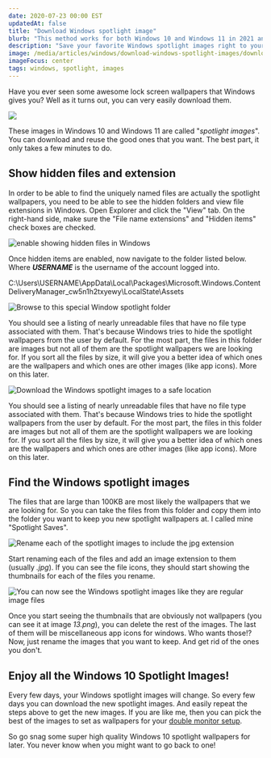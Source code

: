 ```yaml
---
date: 2020-07-23 00:00 EST
updatedAt: false
title: "Download Windows spotlight image"
blurb: "This method works for both Windows 10 and Windows 11 in 2021 and 2022."
description: "Save your favorite Windows spotlight images right to your computer. This method works for both Windows 10 and Windows 11 in 2021 and 2022."
image: /media/articles/windows/download-windows-spotlight-images/download-windows-spotlight-images-lockscreen.jpg
imageFocus: center
tags: windows, spotlight, images
---
```


Have you ever seen some awesome lock screen wallpapers that Windows gives you? Well as it turns out, you can very easily download them.

![](/media/articles/windows/download-windows-spotlight-images/download-windows-spotlight-images-lockscreen.jpg)

These images in Windows 10 and Windows 11 are called "_spotlight images_". You can download and reuse the good ones that you want. The best part, it only takes a few minutes to do.

## Show hidden files and extension

In order to be able to find the uniquely named files are actually the spotlight wallpapers, you need to be able to see the hidden folders and view file extensions in Windows. Open Explorer and click the "View" tab. On the right-hand side, make sure the "File name extensions" and "Hidden items" check boxes are checked.

![enable showing hidden files in Windows](/media/articles/windows/download-windows-spotlight-images/spotlight-hidden-files.png)

Once hidden items are enabled, now navigate to the folder listed below. Where **_USERNAME_** is the username of the account logged into.

<div class="msg note">
C:\Users\USERNAME\AppData\Local\Packages\Microsoft.Windows.ContentDeliveryManager_cw5n1h2txyewy\LocalState\Assets
</div>

![Browse to this special Window spotlight folder](/media/articles/windows/download-windows-spotlight-images/spotlight-files-home-1024x406.png)

You should see a listing of nearly unreadable files that have no file type associated with them. That's because Windows tries to hide the spotlight wallpapers from the user by default. For the most part, the files in this folder are images but not all of them are the spotlight wallpapers we are looking for. If you sort all the files by size, it will give you a better idea of which ones are the wallpapers and which ones are other images (like app icons). More on this later.

![Download the Windows spotlight images to a safe location](/media/articles/windows/download-windows-spotlight-images/spotlight-files-sorted-by-size-1024x496.png)

You should see a listing of nearly unreadable files that have no file type associated with them. That's because Windows tries to hide the spotlight wallpapers from the user by default. For the most part, the files in this folder are images but not all of them are the spotlight wallpapers we are looking for. If you sort all the files by size, it will give you a better idea of which ones are the wallpapers and which ones are other images (like app icons). More on this later.

## Find the Windows spotlight images

The files that are large than 100KB are most likely the wallpapers that we are looking for. So you can take the files from this folder and copy them into the folder you want to keep you new spotlight wallpapers at. I called mine "Spotlight Saves".

![Rename each of the spotlight images to include the jpg extension](/media/articles/windows/download-windows-spotlight-images/spotlight-renaming-files-1024x422.png)

Start renaming each of the files and add an image extension to them (usually _.jpg_). If you can see the file icons, they should start showing the thumbnails for each of the files you rename.

![You can now see the Windows spotlight images like they are regular image files](/media/articles/windows/download-windows-spotlight-images/spotlight-files-extras-1024x400.png)

Once you start seeing the thumbnails that are obviously not wallpapers (you can see it at image _13.png_), you can delete the rest of the images. The last of them will be miscellaneous app icons for windows. Who wants those!? Now, just rename the images that you want to keep. And get rid of the ones you don't.

## Enjoy all the Windows 10 Spotlight Images!

Every few days, your Windows spotlight images will change. So every few days you can download the new spotlight images. And easily repeat the steps above to get the new images. If you are like me, then you can pick the best of the images to set as wallpapers for your [double monitor setup](./how-to-setup-dual-monitors-on-pc).

So go snag some super high quality Windows 10 spotlight wallpapers for later. You never know when you might want to go back to one!
